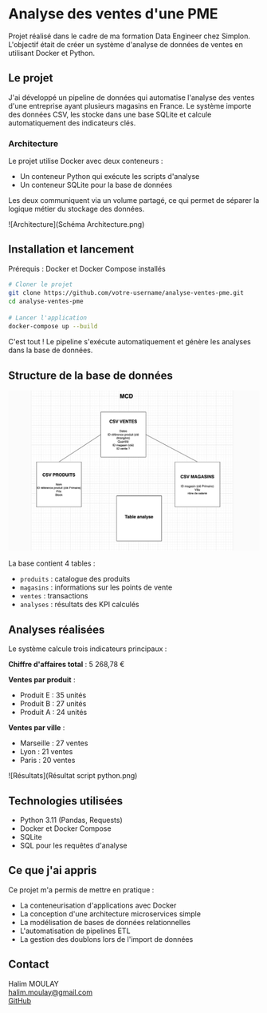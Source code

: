 # Analyse des ventes d'une PME

Projet réalisé dans le cadre de ma formation Data Engineer chez Simplon. L'objectif était de créer un système d'analyse de données de ventes en utilisant Docker et Python.

## Le projet

J'ai développé un pipeline de données qui automatise l'analyse des ventes d'une entreprise ayant plusieurs magasins en France. Le système importe des données CSV, les stocke dans une base SQLite et calcule automatiquement des indicateurs clés.

### Architecture

Le projet utilise Docker avec deux conteneurs :
- Un conteneur Python qui exécute les scripts d'analyse
- Un conteneur SQLite pour la base de données

Les deux communiquent via un volume partagé, ce qui permet de séparer la logique métier du stockage des données.

![Architecture](Schéma Architecture.png)

## Installation et lancement

Prérequis : Docker et Docker Compose installés

```bash
# Cloner le projet
git clone https://github.com/votre-username/analyse-ventes-pme.git
cd analyse-ventes-pme

# Lancer l'application
docker-compose up --build
```

C'est tout ! Le pipeline s'exécute automatiquement et génère les analyses dans la base de données.

## Structure de la base de données

![Modèle de données](MCD.png)

La base contient 4 tables :
- `produits` : catalogue des produits
- `magasins` : informations sur les points de vente
- `ventes` : transactions
- `analyses` : résultats des KPI calculés

## Analyses réalisées

Le système calcule trois indicateurs principaux :

**Chiffre d'affaires total** : 5 268,78 €

**Ventes par produit** :
- Produit E : 35 unités
- Produit B : 27 unités  
- Produit A : 24 unités

**Ventes par ville** :
- Marseille : 27 ventes
- Lyon : 21 ventes
- Paris : 20 ventes

![Résultats](Résultat script python.png)

## Technologies utilisées

- Python 3.11 (Pandas, Requests)
- Docker et Docker Compose
- SQLite
- SQL pour les requêtes d'analyse

## Ce que j'ai appris

Ce projet m'a permis de mettre en pratique :
- La conteneurisation d'applications avec Docker
- La conception d'une architecture microservices simple
- La modélisation de bases de données relationnelles
- L'automatisation de pipelines ETL
- La gestion des doublons lors de l'import de données

## Contact

Halim MOULAY  
halim.moulay@gmail.com  
[GitHub](https://github.com/highkuu)
